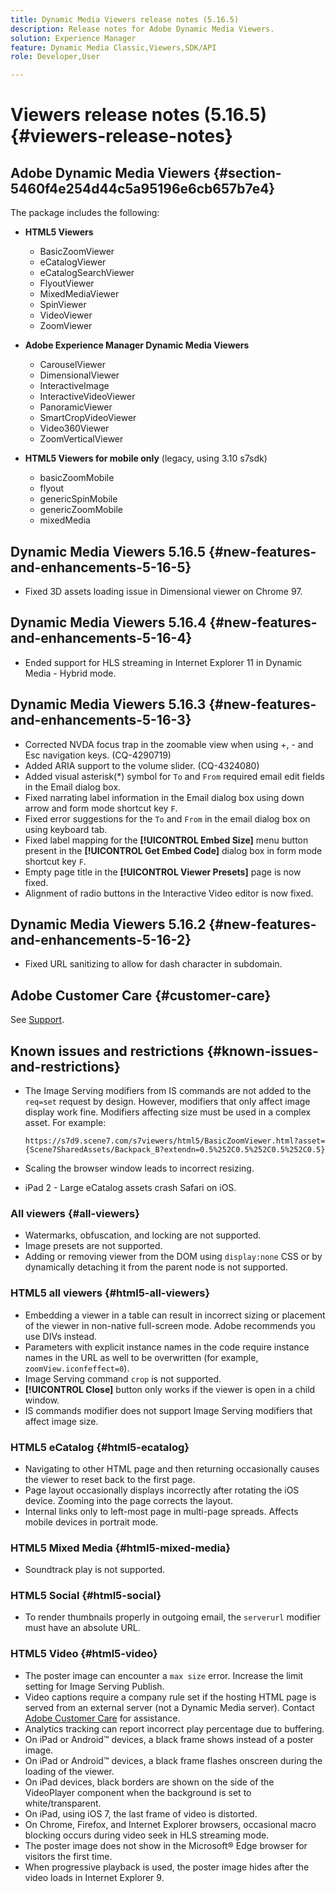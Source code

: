 ```yaml
---
title: Dynamic Media Viewers release notes (5.16.5)
description: Release notes for Adobe Dynamic Media Viewers.
solution: Experience Manager
feature: Dynamic Media Classic,Viewers,SDK/API
role: Developer,User

---
```

# Viewers release notes (5.16.5){#viewers-release-notes}

<!-- Updated March 03, 2022 for the 5.16.5 release. Contact is Deepa Gupta-->

<!-- hide: yes
hidefromtoc: yes-->

<!-- robots: noindex
googlebot: noindex -->

## Adobe Dynamic Media Viewers {#section-5460f4e254d44c5a95196e6cb657b7e4}

 The package includes the following:

* **HTML5 Viewers**

  * BasicZoomViewer
  * eCatalogViewer
  * eCatalogSearchViewer
  * FlyoutViewer
  * MixedMediaViewer
  * SpinViewer
  * VideoViewer
  * ZoomViewer

* **Adobe Experience Manager Dynamic Media Viewers**

  * CarouselViewer
  * DimensionalViewer
  * InteractiveImage
  * InteractiveVideoViewer
  * PanoramicViewer
  * SmartCropVideoViewer
  * Video360Viewer
  * ZoomVerticalViewer

* **HTML5 Viewers for mobile only** (legacy, using 3.10 s7sdk)

  * basicZoomMobile
  * flyout
  * genericSpinMobile
  * genericZoomMobile
  * mixedMedia


## Dynamic Media Viewers 5.16.5 {#new-features-and-enhancements-5-16-5}

* Fixed 3D assets loading issue in Dimensional viewer on Chrome 97.

## Dynamic Media Viewers 5.16.4 {#new-features-and-enhancements-5-16-4}

* Ended support for HLS streaming in Internet Explorer 11 in Dynamic Media - Hybrid mode.

## Dynamic Media Viewers 5.16.3 {#new-features-and-enhancements-5-16-3}

* Corrected NVDA focus trap in the zoomable view when using +, - and Esc navigation keys. (CQ-4290719)
* Added ARIA support to the volume slider. (CQ-4324080)
* Added visual asterisk(*) symbol for `To` and `From` required email edit fields in the Email dialog box. <!-- (CQ-4290935) -->
* Fixed narrating label information in the Email dialog box using down arrow and form mode shortcut key `F`. <!-- (CQ-4290934) -->
* Fixed error suggestions for the `To` and `From` in the email dialog box on using keyboard tab. <!-- (CQ-4290930) -->
* Fixed label mapping for the **[!UICONTROL Embed Size]** menu button present in the **[!UICONTROL Get Embed Code]** dialog box in form mode shortcut key `F`. <!-- (CQ-4290929) -->
* Empty page title in the **[!UICONTROL Viewer Presets]** page is now fixed. <!-- (CQ-4290936) -->
* Alignment of radio buttons in the Interactive Video editor is now fixed. <!-- (CQ-4330159) -->

## Dynamic Media Viewers 5.16.2 {#new-features-and-enhancements-5-16-2}

* Fixed URL sanitizing to allow for dash character in subdomain. <!-- (CQ-4327691) -->

## Adobe Customer Care {#customer-care}

See [Support](https://experienceleague.adobe.com/docs/dynamic-media-classic/using/intro/support.html#intro).

## Known issues and restrictions {#known-issues-and-restrictions}

* The Image Serving modifiers from IS commands are not added to the `req=set` request by design. However, modifiers that only affect image display work fine. Modifiers affecting size must be used in a complex asset. For example:

   `https://s7d9.scene7.com/s7viewers/html5/BasicZoomViewer.html?asset= {Scene7SharedAssets/Backpack_B?extendn=0.5%252C0.5%252C0.5%252C0.5}`

* Scaling the browser window leads to incorrect resizing.
* iPad 2 - Large eCatalog assets crash Safari on iOS.

### All viewers {#all-viewers}

* Watermarks, obfuscation, and locking are not supported.
* Image presets are not supported.
* Adding or removing viewer from the DOM using `display:none` CSS or by dynamically detaching it from the parent node is not supported.

### HTML5 all viewers {#html5-all-viewers}

* Embedding a viewer in a table can result in incorrect sizing or placement of the viewer in non-native full-screen mode. Adobe recommends you use DIVs instead.
* Parameters with explicit instance names in the code require instance names in the URL as well to be overwritten (for example, `zoomView.iconfeffect=0`).
* Image Serving command `crop` is not supported.
* **[!UICONTROL Close]** button only works if the viewer is open in a child window.
* IS commands modifier does not support Image Serving modifiers that affect image size.

### HTML5 eCatalog {#html5-ecatalog}

* Navigating to other HTML page and then returning occasionally causes the viewer to reset back to the first page.
* Page layout occasionally displays incorrectly after rotating the iOS device. Zooming into the page corrects the layout.
* Internal links only to left-most page in multi-page spreads. Affects mobile devices in portrait mode.

### HTML5 Mixed Media {#html5-mixed-media}

* Soundtrack play is not supported.

### HTML5 Social {#html5-social}

* To render thumbnails properly in outgoing email, the `serverurl` modifier must have an absolute URL.

### HTML5 Video {#html5-video}

* The poster image can encounter a `max size` error. Increase the limit setting for Image Serving Publish.
* Video captions require a company rule set if the hosting HTML page is served from an external server (not a Dynamic Media server). Contact [Adobe Customer Care](https://experienceleague.adobe.com/docs/dynamic-media-classic/using/intro/support.html#intro) for assistance.
* Analytics tracking can report incorrect play percentage due to buffering.
* On iPad or Android™ devices, a black frame shows instead of a poster image.
* On iPad or Android™ devices, a black frame flashes onscreen during the loading of the viewer.
* On iPad devices, black borders are shown on the side of the VideoPlayer component when the background is set to white/transparent.
* On iPad, using iOS 7, the last frame of video is distorted.
* On Chrome, Firefox, and Internet Explorer browsers, occasional macro blocking occurs during video seek in HLS streaming mode.
* The poster image does not show in the Microsoft® Edge browser for visitors the first time.
* When progressive playback is used, the poster image hides after the video loads in Internet Explorer 9.
